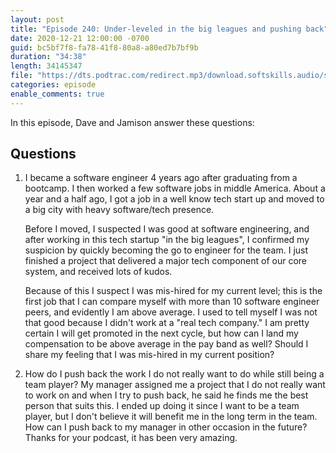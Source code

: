 ```yaml
---
layout: post
title: "Episode 240: Under-leveled in the big leagues and pushing back"
date: 2020-12-21 12:00:00 -0700
guid: bc5bf7f8-fa78-41f8-80a8-a80ed7b7bf9b
duration: "34:38"
length: 34145347
file: "https://dts.podtrac.com/redirect.mp3/download.softskills.audio/sse-240.mp3"
categories: episode
enable_comments: true
---
```


In this episode, Dave and Jamison answer these questions:

## Questions

1. I became a software engineer 4 years ago after graduating from a bootcamp. I then worked a few software jobs in middle America. About a year and a half ago, I got a job in a well know tech start up and moved to a big city with heavy software/tech presence.
   
   Before I moved, I suspected I was good at software engineering, and after working in this tech startup "in the big leagues", I confirmed my suspicion by quickly becoming the go to engineer for the team. I just finished a project that delivered a major tech component of our core system, and received lots of kudos.
   
   Because of this I suspect I was mis-hired for my current level; this is the first job that I can compare myself with more than 10 software engineer peers, and evidently I am above average. I used to tell myself I was not that good because I didn't work at a "real tech company." I am pretty certain I will get promoted in the next cycle, but how can I land my compensation to be above average in the pay band as well? Should I share my feeling that I was mis-hired in my current position?


2. How do I push back the work I do not really want to do while still being a team player? My manager assigned me a project that I do not really want to work on and when I try to push back, he said he finds me the best person that suits this. I ended up doing it since I want to be a team player, but I don't believe it will benefit me in the long term in the team. How can I push back to my manager in other occasion in the future? Thanks for your podcast, it has been very amazing.
